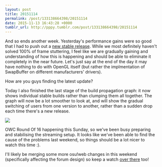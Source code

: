 ```yaml
---
layout: post
title: 20151114
permalink: /post/133138664398/20151114
date: 2015-11-13 16:43:28 +0000
tumblr_url: http://pppy.tumblr.com/post/133138664398/20151114
---
```

And so ends another week. Yesterday's performance gains were so good that I had to push out a [new stable release](https://osu.ppy.sh/p/changelog?v=b20151113.3). While we most definitely haven't solved 100% of frame stuttering, I feel like we are gradually gaining and understanding of how this is happening and should be able to eliminate it completely in the near future. Let's just say at the end of the day it may have nothing to do with OpenGL itself (but rather the implmentation of SwapBuffer on different manufacturers' drivers).

How are you guys finding the latest update?

Today I also finished the last stage of the build propagation graph: it now shows individual stable builds rather than clumping them all together. The graph will now be a lot smoother to look at, and will show the gradual switching of users from one version to another, rather than a sudden drop each time there's a new release.

![](https://puu.sh/lk6UH/df3692dc44.png)

OWC Round Of 16 happening this Sunday, so we've been busy preparing and stabilising the streaming setup. It looks like we've been able to find the cause of the problems last weekend, so things should be a lot nicer to watch this time :).

I'll likely be merging some more osu!web changes in this weekend (specifically affecting the forum design) so keep a watch [over there](https://new.ppy.sh) too!